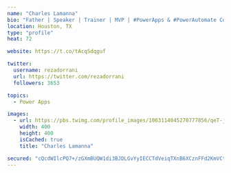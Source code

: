 ```yaml
---
name: "Charles Lamanna"
bio: "Father | Speaker | Trainer | MVP | #PowerApps & #PowerAutomate Community Super User | YouTuber Right-pointing triangle http://youtube.com/c/rezadorrani | Learn - Share - Clockwise rightwards and leftwards open circle arrows"
location: Houston, TX
type: "profile"
heat: 72

website: https://t.co/tAcqSdqguf

twitter:
  username: rezadorrani
  url: https://twitter.com/rezadorrani
  followers: 3653

topics:
  - Power Apps

images:
  - url: https://pbs.twimg.com/profile_images/1063114045270777856/qeT-jpWr_400x400.jpg
    width: 400
    height: 400
    isCached: true
    title: "Charles Lamanna"

secured: "cQcdWIlcPQ7+/zGXmBUQW1di3BJDLGvYyIECCTdVeiqTXnB6XCznFFd2KmVCt9YyyqpScBRgVkeGrQBbABXmSB5j1wgOZoosxbCFr8jgSxeWPjdqCRy/bN0WqF8Zg/m1rZVxr1IOzpo4LIFtI/KE9iswNcLjwQ6TGZ3NggrfaK/MKT7WbMMJfwlW7ckCM/Xct5XSeXVJgk3Ue25RMXAIwyeONnnrYphsPXdlU26Te160X7Z/VrOJwQs9fMm0jGaQSs6ByVC2hUyMpO0yHYUpkErNVYc5tIn8h3T7UdApxXJ/T1eB71unK619GTCkLvUD0RhhtIG6jajTLr/EMhWpkWbkwoLUPyyBBCokbHl5teFK+B4CuxZb5uZ/C4NCgfsXDmFDgOccbH4vax+gJqhzxRtUx5JuPJMTF2Vo+COqb2w=;LlOhj06+V1Rj6oJnAIUjxQ=="
---
```


